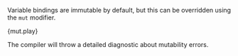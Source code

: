 Variable bindings are immutable by default, but this can be overridden using
the `mut` modifier.

{mut.play}

The compiler will throw a detailed diagnostic about mutability errors.
